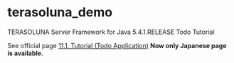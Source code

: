 # terasoluna_demo
TERASOLUNA Server Framework for Java 5.4.1.RELEASE Todo Tutorial

See official page
[11.1. Tutorial (Todo Application)](http://terasolunaorg.github.io/guideline/5.4.1.RELEASE/ja/Tutorial/TutorialTodo.html)
**Now only Japanese page is available.**
